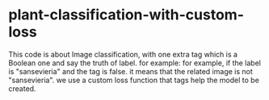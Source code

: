 # plant-classification-with-custom-loss
This code is about Image classification, with one extra tag which is a Boolean one and say the truth of label. for example: for example, if the label is "sansevieria" and the tag is false. it means that the related image is not "sansevieria".  we use a custom loss function that tags help the model to be created. 
